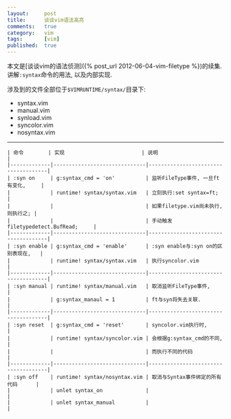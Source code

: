 ```yaml
---
layout:     post
title:      谈谈vim语法高亮
comments:   true
category:   vim
tags:       [vim]
published:  true
---
```


本文是[谈谈vim的语法侦测]({% post_url 2012-06-04-vim-filetype %})的续集.
讲解`:syntax`命令的用法, 以及内部实现.


涉及到的文件全部位于`$VIMRUNTIME/syntax/`目录下:

- syntax.vim
- manual.vim
- synload.vim
- syncolor.vim
- nosyntax.vim

----

    | 命令        | 实现                         | 说明                                |
    |-------------|------------------------------|-------------------------------------|
    | :syn on     | g:syntax_cmd = 'on'          | 监听FileType事件, 一旦ft有变化,     |
    |             | runtime! syntax/syntax.vim   | 立刻执行:set syntax=ft;             |
    |             |                              | 如果filetype.vim尚未执行, 则执行之; |
    |             |                              | 手动触发filetypedetect.BufRead;     |
    |-------------|------------------------------|-------------------------------------|
    | :syn enable | g:syntax_cmd = 'enable'      | :syn enable与:syn on的区别表现在,   |
    |             | runtime! syntax/syntax.vim   | 执行syncolor.vim                    |
    |-------------|------------------------------|-------------------------------------|
    | :syn manual | runtime! syntax/manual.vim   | 取消监听FileType事件,               |
    |             | g:syntax_manaul = 1          | ft与syn将失去关联.                  |
    |-------------|------------------------------|-------------------------------------|
    | :syn reset  | g:syntax_cmd = 'reset'       | syncolor.vim执行时,                 |
    |             | runtime! syntax/syncolor.vim | 会根据g:syntax_cmd的不同,           |
    |             |                              | 而执行不同的代码                    |
    |-------------|------------------------------|-------------------------------------|
    | :syn off    | runtime! syntax/nosyntax.vim | 取消与Syntax事件绑定的所有代码      |
    |             | unlet syntax_on              |                                     |
    |             | unlet syntax_manual          |                                     |
